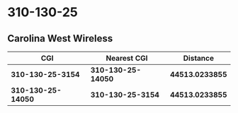 # 310-130-25
## Carolina West Wireless


| CGI | Nearest CGI | Distance |
|-----|-------------|----------|
| **310-130-25-3154** | **310-130-25-14050** | **44513.0233855** |
| **310-130-25-14050** | **310-130-25-3154** | **44513.0233855** |
